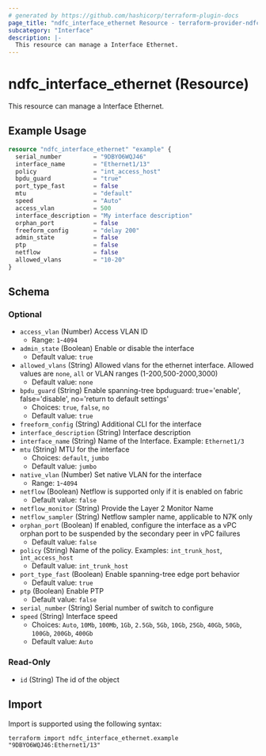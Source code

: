 ```yaml
---
# generated by https://github.com/hashicorp/terraform-plugin-docs
page_title: "ndfc_interface_ethernet Resource - terraform-provider-ndfc"
subcategory: "Interface"
description: |-
  This resource can manage a Interface Ethernet.
---
```


# ndfc_interface_ethernet (Resource)

This resource can manage a Interface Ethernet.

## Example Usage

```terraform
resource "ndfc_interface_ethernet" "example" {
  serial_number         = "9DBYO6WQJ46"
  interface_name        = "Ethernet1/13"
  policy                = "int_access_host"
  bpdu_guard            = "true"
  port_type_fast        = false
  mtu                   = "default"
  speed                 = "Auto"
  access_vlan           = 500
  interface_description = "My interface description"
  orphan_port           = false
  freeform_config       = "delay 200"
  admin_state           = false
  ptp                   = false
  netflow               = false
  allowed_vlans         = "10-20"
}
```

<!-- schema generated by tfplugindocs -->
## Schema

### Optional

- `access_vlan` (Number) Access VLAN ID
  - Range: `1`-`4094`
- `admin_state` (Boolean) Enable or disable the interface
  - Default value: `true`
- `allowed_vlans` (String) Allowed vlans for the ethernet interface. Allowed values are `none`, `all` or VLAN ranges (1-200,500-2000,3000)
  - Default value: `none`
- `bpdu_guard` (String) Enable spanning-tree bpduguard: true='enable', false='disable', no='return to default settings'
  - Choices: `true`, `false`, `no`
  - Default value: `true`
- `freeform_config` (String) Additional CLI for the interface
- `interface_description` (String) Interface description
- `interface_name` (String) Name of the Interface. Example: `Ethernet1/3`
- `mtu` (String) MTU for the interface
  - Choices: `default`, `jumbo`
  - Default value: `jumbo`
- `native_vlan` (Number) Set native VLAN for the interface
  - Range: `1`-`4094`
- `netflow` (Boolean) Netflow is supported only if it is enabled on fabric
  - Default value: `false`
- `netflow_monitor` (String) Provide the Layer 2 Monitor Name
- `netflow_sampler` (String) Netflow sampler name, applicable to N7K only
- `orphan_port` (Boolean) If enabled, configure the interface as a vPC orphan port to be suspended by the secondary peer in vPC failures
  - Default value: `false`
- `policy` (String) Name of the policy. Examples: `int_trunk_host`, `int_access_host`
  - Default value: `int_trunk_host`
- `port_type_fast` (Boolean) Enable spanning-tree edge port behavior
  - Default value: `true`
- `ptp` (Boolean) Enable PTP
  - Default value: `false`
- `serial_number` (String) Serial number of switch to configure
- `speed` (String) Interface speed
  - Choices: `Auto`, `10Mb`, `100Mb`, `1Gb`, `2.5Gb`, `5Gb`, `10Gb`, `25Gb`, `40Gb`, `50Gb`, `100Gb`, `200Gb`, `400Gb`
  - Default value: `Auto`

### Read-Only

- `id` (String) The id of the object

## Import

Import is supported using the following syntax:

```shell
terraform import ndfc_interface_ethernet.example "9DBYO6WQJ46:Ethernet1/13"
```
